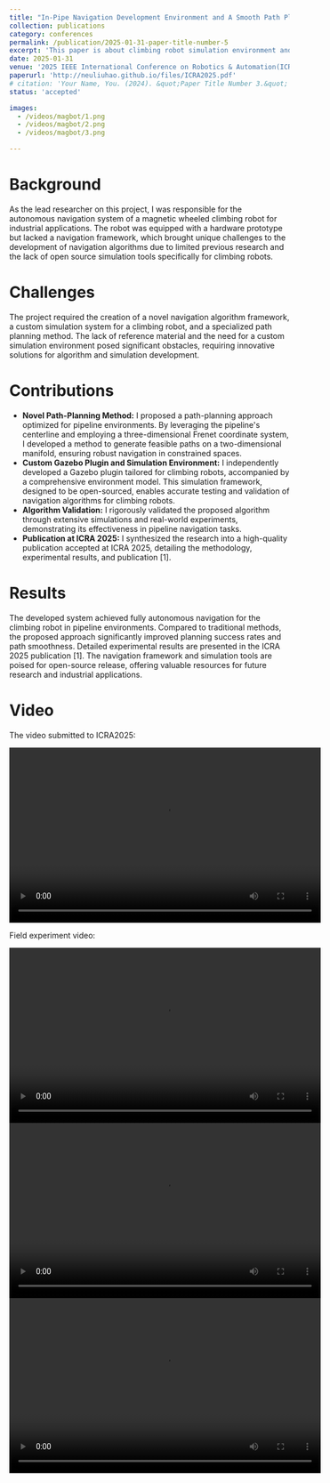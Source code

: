 ```yaml
---
title: "In-Pipe Navigation Development Environment and A Smooth Path Planning Method on Pipeline Surface."
collection: publications
category: conferences
permalink: /publication/2025-01-31-paper-title-number-5
excerpt: 'This paper is about climbing robot simulation environment and planning algorithm.'
date: 2025-01-31
venue: '2025 IEEE International Conference on Robotics & Automation(ICRA2025)'
paperurl: 'http://neuliuhao.github.io/files/ICRA2025.pdf'
# citation: 'Your Name, You. (2024). &quot;Paper Title Number 3.&quot; <i>GitHub Journal of Bugs</i>. 1(3).'
status: 'accepted'

images:
  - /videos/magbot/1.png
  - /videos/magbot/2.png
  - /videos/magbot/3.png

---
```


Background
======
As the lead researcher on this project, I was responsible for the autonomous navigation system of a magnetic wheeled climbing robot for industrial applications. The robot was equipped with a hardware prototype but lacked a navigation framework, which brought unique challenges to the development of navigation algorithms due to limited previous research and the lack of open source simulation tools specifically for climbing robots.

Challenges
======
The project required the creation of a novel navigation algorithm framework, a custom simulation system for a climbing robot, and a specialized path planning method. The lack of reference material and the need for a custom simulation environment posed significant obstacles, requiring innovative solutions for algorithm and simulation development.

Contributions
======
- **Novel Path-Planning Method:** I proposed a path-planning approach optimized for pipeline environments. By leveraging the pipeline's centerline and employing a three-dimensional Frenet coordinate system, I developed a method to generate feasible paths on a two-dimensional manifold, ensuring robust navigation in constrained spaces.
- **Custom Gazebo Plugin and Simulation Environment:** I independently developed a Gazebo plugin tailored for climbing robots, accompanied by a comprehensive environment model. This simulation framework, designed to be open-sourced, enables accurate testing and validation of navigation algorithms for climbing robots.
- **Algorithm Validation:** I rigorously validated the proposed algorithm through extensive simulations and real-world experiments, demonstrating its effectiveness in pipeline navigation tasks.
- **Publication at ICRA 2025:** I synthesized the research into a high-quality publication accepted at ICRA 2025, detailing the methodology, experimental results, and publication [1].

Results
======
The developed system achieved fully autonomous navigation for the climbing robot in pipeline environments. Compared to traditional methods, the proposed approach significantly improved planning success rates and path smoothness. Detailed experimental results are presented in the ICRA 2025 publication [1]. The navigation framework and simulation tools are poised for open-source release, offering valuable resources for future research and industrial applications.

Video
======
<!-- <iframe width="560" height="315" src="https://www.youtube.com/embed/YOUR_VIDEO_ID" frameborder="0" allow="accelerometer; autoplay; clipboard-write; encrypted-media; gyroscope; picture-in-picture" allowfullscreen></iframe> -->

<!-- 或者使用本地视频 -->

The video submitted to ICRA2025:

<video width="560" height="315" controls>
  <source src="../videos/magbot/媒体1.mp4" type="video/mp4">
  Your browser does not support the video tag.
</video>

Field experiment video:

<video width="560" height="315" controls>
  <source src="../videos/magbot/媒体2.mp4" type="video/mp4">
  Your browser does not support the video tag.
</video>

<video width="560" height="315" controls>
  <source src="../videos/magbot/媒体3.mp4" type="video/mp4">
  Your browser does not support the video tag.
</video>

<video width="560" height="315" controls>
  <source src="../videos/magbot/媒体4.mp4" type="video/mp4">
  Your browser does not support the video tag.
</video>

